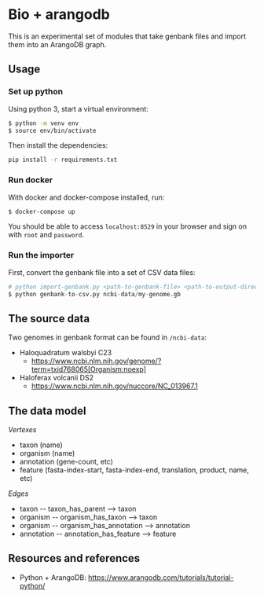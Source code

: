 # Bio + arangodb

This is an experimental set of modules that take genbank files and import them into an ArangoDB graph.

## Usage

### Set up python

Using python 3, start a virtual environment:

```sh
$ python -m venv env
$ source env/bin/activate
```

Then install the dependencies:

```sh
pip install -r requirements.txt
```

### Run docker

With docker and docker-compose installed, run:

```sh
$ docker-compose up
```

You should be able to access `localhost:8529` in your browser and sign on with `root` and `password`. 

### Run the importer

First, convert the genbank file into a set of CSV data files:

```py
# python import-genbank.py <path-to-genbank-file> <path-to-output-directory>
$ python genbank-to-csv.py ncbi-data/my-genome.gb
```

## The source data

Two genomes in genbank format can be found in `/ncbi-data`:
* Haloquadratum walsbyi C23
  * https://www.ncbi.nlm.nih.gov/genome/?term=txid768065[Organism:noexp]
* Haloferax volcanii DS2
  * https://www.ncbi.nlm.nih.gov/nuccore/NC_013967.1

## The data model

_Vertexes_
* taxon (name)
* organism (name)
* annotation (gene-count, etc)
* feature (fasta-index-start, fasta-index-end, translation, product, name, etc)

_Edges_
* taxon -- taxon_has_parent --> taxon
* organism -- organism_has_taxon --> taxon
* organism -- organism_has_annotation --> annotation
* annotation -- annotation_has_feature --> feature

## Resources and references

* Python + ArangoDB: https://www.arangodb.com/tutorials/tutorial-python/
